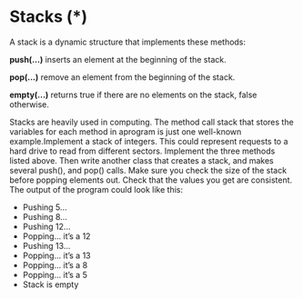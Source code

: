 # Stacks (*)

A stack is a dynamic structure that implements these methods: 

**push(...)** inserts an element at the beginning of the stack.

**pop(...)** remove an element from the beginning of the stack.

**empty(...)** returns true if there are no elements on the stack, 
false otherwise.

Stacks are heavily used in computing. The method call stack that 
stores the variables for each method in aprogram is just one 
well-known example.Implement a stack of integers. This could 
represent requests to a hard drive to read from different sectors.
Implement the three methods listed above. Then write another 
class that creates a stack, and makes several push(), and pop()
calls. Make sure you check the size of the stack before popping 
elements out. Check that the values you get are consistent. 
The output of the program could look like this:

* Pushing 5...
* Pushing 8...
* Pushing 12...
* Popping... it’s a 12
* Pushing 13...
* Popping... it’s a 13
* Popping... it’s a 8
* Popping... it’s a 5
* Stack is empty